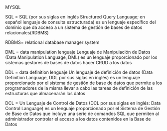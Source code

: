 MYSQL

SQL = SQL (por sus siglas en inglés Structured Query Language; en español lenguaje de consulta estructurada) es un lenguaje específico del dominio que da acceso a un sistema de gestión de bases de datos relacionales(RDBMS)

RDBMS= relational database manager system

DML = data manipulation lenguaje Lenguaje de Manipulación de Datos (Data Manipulation Language, DML) es un lenguaje proporcionado por los sistemas gestores de bases de datos hacer CRUD a los datos

DDL = data definition lenguaje Un lenguaje de definición de datos (Data Definition Language, DDL por sus siglas en inglés) es un lenguaje proporcionado por el sistema de gestión de base de datos que permite a los programadores de la misma llevar a cabo las tareas de definición de las estructuras que almacenarán los datos

DCL = Un Lenguaje de Control de Datos (DCL por sus siglas en inglés: Data Control Language) es un lenguaje proporcionado por el Sistema de Gestión de Base de Datos que incluye una serie de comandos SQL que permiten al administrador controlar el acceso a los datos contenidos en la Base de Datos

